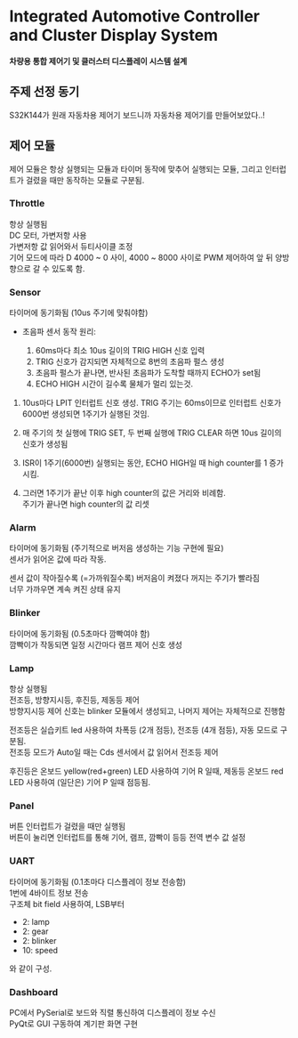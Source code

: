 # Integrated Automotive Controller and Cluster Display System
**차량용 통합 제어기 및 클러스터 디스플레이 시스템 설계**  

## 주제 선정 동기

S32K144가 원래 자동차용 제어기 보드니까 자동차용 제어기를 만들어보았다..!

## 제어 모듈

제어 모듈은 항상 실행되는 모듈과 타이머 동작에 맞추어 실행되는 모듈, 그리고 인터럽트가 걸렸을 때만 동작하는 모듈로 구분됨.

### Throttle
항상 실행됨  
DC 모터, 가변저항 사용  
가변저항 값 읽어와서 듀티사이클 조정  
기어 모드에 따라 D 4000 ~ 0 사이, 4000 ~ 8000 사이로 PWM 제어하여 앞 뒤 양방향으로 갈 수 있도록 함.

### Sensor
타이머에 동기화됨 (10us 주기에 맞춰야함)  
+ 초음파 센서 동작 원리:  

    1. 60ms마다 최소 10us 길이의 TRIG HIGH 신호 입력
    2. TRIG 신호가 감지되면 자체적으로 8번의 초음파 펄스 생성
    3. 초음파 펄스가 끝나면, 반사된 초음파가 도착할 때까지 ECHO가 set됨
    4. ECHO HIGH 시간이 길수록 물체가 멀리 있는것.

1. 10us마다 LPIT 인터럽트 신호 생성. TRIG 주기는 60ms이므로 인터럽트 신호가 6000번 생성되면 1주기가 실행된 것임.

2. 매 주기의 첫 실행에 TRIG SET, 두 번째 실행에 TRIG CLEAR 하면 10us 길이의 신호가 생성됨

3. ISR이 1주기(6000번) 실행되는 동안, ECHO HIGH일 때 high counter를 1 증가시킴.

4. 그러면 1주기가 끝난 이후 high counter의 값은 거리와 비례함.  
주기가 끝나면 high counter의 값 리셋

### Alarm
타이머에 동기화됨 (주기적으로 버저음 생성하는 기능 구현에 필요)  
센서가 읽어온 값에 따라 작동.

센서 값이 작아질수록 (=가까워질수록) 버저음이 켜졌다 꺼지는 주기가 빨라짐  
너무 가까우면 계속 켜진 상태 유지

### Blinker
타이머에 동기화됨 (0.5초마다 깜빡여야 함)  
깜빡이가 작동되면 일정 시간마다 램프 제어 신호 생성

### Lamp
항상 실행됨  
전조등, 방향지시등, 후진등, 제동등 제어  
방향지시등 제어 신호는 blinker 모듈에서 생성되고, 나머지 제어는 자체적으로 진행함  

전조등은 실습키트 led 사용하여 차폭등 (2개 점등), 전조등 (4개 점등), 자동 모드로 구분됨.  
전조등 모드가 Auto일 때는 Cds 센서에서 값 읽어서 전조등 제어  

후진등은 온보드 yellow(red+green) LED 사용하여 기어 R 일때, 제동등 온보드 red LED 사용하여 (일단은) 기어 P 일때 점등됨.

### Panel
버튼 인터럽트가 걸렸을 때만 실행됨  
버튼이 눌리면 인터럽트를 통해 기어, 램프, 깜빡이 등등 전역 변수 값 설정

### UART
타이머에 동기화됨 (0.1초마다 디스플레이 정보 전송함)  
1번에 4바이트 정보 전송  
구조체 bit field 사용하여, LSB부터
* 2: lamp  
* 2: gear  
* 2: blinker  
* 10: speed

와 같이 구성.

### Dashboard

PC에서 PySerial로 보드와 직렬 통신하여 디스플레이 정보 수신  
PyQt로 GUI 구동하여 계기판 화면 구현
